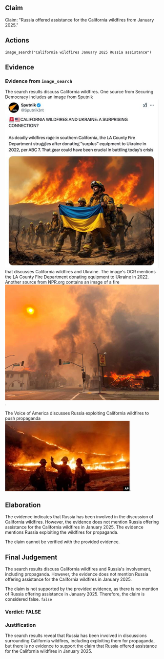 ## Claim
Claim: "Russia offered assistance for the California wildfires from January 2025."

## Actions
```
image_search("California wildfires January 2025 Russia assistance")
```

## Evidence
### Evidence from `image_search`
The search results discuss California wildfires. One source from Securing Democracy includes an image from Sputnik ![image 6560](media/2025-08-29_22-52-1756507944-918909.jpg) that discusses California wildfires and Ukraine. The image's OCR mentions the LA County Fire Department donating equipment to Ukraine in 2022. Another source from NPR.org contains an image of a fire ![image 6561](media/2025-08-29_22-52-1756507945-675648.jpg).

The Voice of America discusses Russia exploiting California wildfires to push propaganda ![image 6563](media/2025-08-29_22-52-1756507945-834062.jpg).


## Elaboration
The evidence indicates that Russia has been involved in the discussion of California wildfires. However, the evidence does not mention Russia offering assistance for the California wildfires in January 2025. The evidence mentions Russia exploiting the wildfires for propaganda.

The claim cannot be verified with the provided evidence.


## Final Judgement
The search results discuss California wildfires and Russia's involvement, including propaganda. However, the evidence does not mention Russia offering assistance for the California wildfires in January 2025.

The claim is not supported by the provided evidence, as there is no mention of Russia offering assistance in January 2025. Therefore, the claim is considered false. `false`


### Verdict: FALSE

### Justification
The search results reveal that Russia has been involved in discussions surrounding California wildfires, including exploiting them for propaganda, but there is no evidence to support the claim that Russia offered assistance for the California wildfires in January 2025.
